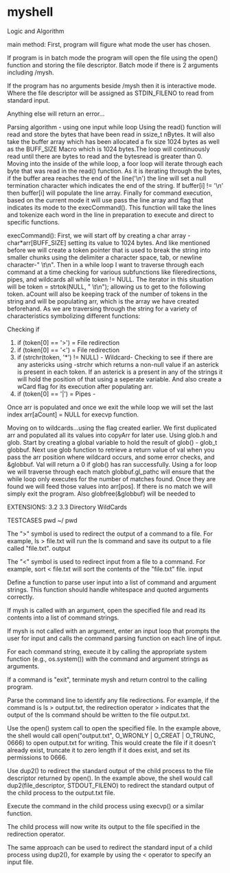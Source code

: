 # myshell

Logic and Algorithm 

main method:
First, program will figure what mode the user has chosen. 

If program is in batch mode the program will open the file using the open() function and storing the file descriptor. Batch mode if there is 2 arguments including /mysh. 

If the program has no arguments beside /mysh then it is interactive mode. Where the file descriptor will be assigned as STDIN_FILENO to read from standard input. 

Anything else will return an error...

Parsing algorithm - using one input while loop 
Using the read() function will read and store the bytes that have been read in ssize_t nBytes. It will also take the buffer array which has been allocated a fix size 1024 bytes as well as the BUFF_SIZE Macro which is 1024 bytes.The loop will continuously read until there are bytes to read and the bytesread is greater than 0. Moving into the inside of the while loop, a foor loop will iterate through each byte that was read in the read() function. As it is iterating through the bytes, if the buffer area reaches the end of the line('\n') the line will set a null termination character which indicates the end of the string. If buffer[i] != '\n' then buffer[i] will populate the line array. Finally for command execution, based on the current mode it will use pass the line array and flag that indicates its mode to the execCommand(). This function will take the lines and tokenize each word in the line in preparation to execute and direct to specific functions. 

execCommand():
First, we will start off by creating a char array - char*arr[BUFF_SIZE] setting its value to 1024 bytes. And like mentioned before we will create a token pointer that is used to break the string into smaller chunks using the delimiter a character space, tab, or newline character-" \t\n". Then in a while loop I want to traverse through each command at a time checking for various subfunctions like fileredirections, pipes, and wildcards all while token != NULL. The iterator in this situation will be token = strtok(NULL, " \t\n"); allowing us to get to the following token. aCount will also be keeping track of the number of tokens in the string and will be populating arr, which is the array we have created beforehand. As we are traversing through the string for a variety of characteristics symbolizing different functions: 

Checking if 
1. if (token[0] == '>') = File redirection
2. if (token[0] == '<') = File redirection 
3. if (strchr(token, '*') != NULL) - Wildcard- Checking to see if there are any astericks using -strchr which returns a non-null value if an asterick is present in each token. If an asterick is a present in any of the strings it will hold the position of that using a seperate variable. And also create a wCard flag for its execution after populating arr. 
4. if (token[0] == '|') = Pipes - 

Once arr is populated and once we exit the while loop we will set the last index arr[aCount] = NULL for execvp function.  

Moving on to wildcards...using the flag created earlier. We first duplicated arr and populated all its values into copyArr for later use. Using glob.h and glob. Start by creating a global variable to hold the result of glob() - glob_t globbuf. Next use glob function to retrieve a return value of val when you pass the arr position where wildcard occurs, and some error checks, and &globbuf. Val will return a 0 if glob() has ran successfully. Using a for loop we will traverse through each match globbuf.gl_pathc will ensure that the while loop only executes for the number of matches found. Once they are found we will feed those values into arr[pos]. 
If there is no match we will simply exit the program. Also globfree(&globbuf) will be needed to 


EXTENSIONS:
3.2
3.3 Directory WildCards



TESTCASES
pwd
~/
pwd

The ">" symbol is used to redirect the output of a command to a file. For example, ls > file.txt will run the ls command and save its output to a file called "file.txt".
output

The "<" symbol is used to redirect input from a file to a command. For example, sort < file.txt will sort the contents of the "file.txt" file.
input


Define a function to parse user input into a list of command and argument strings. This function should handle whitespace and quoted arguments correctly.

If mysh is called with an argument, open the specified file and read its contents into a list of command strings.

If mysh is not called with an argument, enter an input loop that prompts the user for input and calls the command parsing function on each line of input.

For each command string, execute it by calling the appropriate system function (e.g., os.system()) with the command and argument strings as arguments.

If a command is "exit", terminate mysh and return control to the calling program.









Parse the command line to identify any file redirections. For example, if the command is ls > output.txt, the redirection operator > indicates that the output of the ls command should be written to the file output.txt.

Use the open() system call to open the specified file. In the example above, the shell would call open("output.txt", O_WRONLY | O_CREAT | O_TRUNC, 0666) to open output.txt for writing. This would create the file if it doesn't already exist, truncate it to zero length if it does exist, and set its permissions to 0666.

Use dup2() to redirect the standard output of the child process to the file descriptor returned by open(). In the example above, the shell would call dup2(file_descriptor, STDOUT_FILENO) to redirect the standard output of the child process to the output.txt file.

Execute the command in the child process using execvp() or a similar function.

The child process will now write its output to the file specified in the redirection operator.

The same approach can be used to redirect the standard input of a child process using dup2(), for example by using the < operator to specify an input file.
